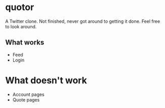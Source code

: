 # quotor

A Twitter clone. Not finished, never got around to getting it done. Feel free to look around.

## What works

- Feed
- Login

# What doesn't work

- Account pages
- Quote pages
